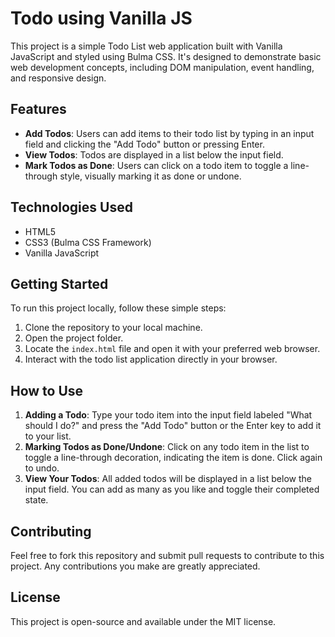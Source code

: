 # Todo using Vanilla JS

This project is a simple Todo List web application built with Vanilla JavaScript and styled using Bulma CSS. It's designed to demonstrate basic web development concepts, including DOM manipulation, event handling, and responsive design.

## Features

- **Add Todos**: Users can add items to their todo list by typing in an input field and clicking the "Add Todo" button or pressing Enter.
- **View Todos**: Todos are displayed in a list below the input field.
- **Mark Todos as Done**: Users can click on a todo item to toggle a line-through style, visually marking it as done or undone.

## Technologies Used

- HTML5
- CSS3 (Bulma CSS Framework)
- Vanilla JavaScript

## Getting Started

To run this project locally, follow these simple steps:

1. Clone the repository to your local machine.
2. Open the project folder.
3. Locate the `index.html` file and open it with your preferred web browser.
4. Interact with the todo list application directly in your browser.

## How to Use

1. **Adding a Todo**: Type your todo item into the input field labeled "What should I do?" and press the "Add Todo" button or the Enter key to add it to your list.
2. **Marking Todos as Done/Undone**: Click on any todo item in the list to toggle a line-through decoration, indicating the item is done. Click again to undo.
3. **View Your Todos**: All added todos will be displayed in a list below the input field. You can add as many as you like and toggle their completed state.

## Contributing

Feel free to fork this repository and submit pull requests to contribute to this project. Any contributions you make are greatly appreciated.

## License

This project is open-source and available under the MIT license.
